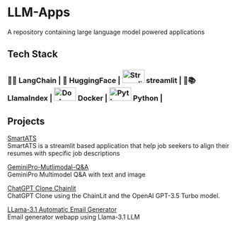 # LLM-Apps
A repository containing large language model powered applications

## Tech Stack
### 🦜️🔗 LangChain | 🤗 HuggingFace | <img src="https://user-images.githubusercontent.com/7164864/217935870-c0bc60a3-6fc0-4047-b011-7b4c59488c91.png" alt="Streamlit logo" width="50" height="30" ></img> streamlit | 🦙📚 LlamaIndex |  <img src="https://www.docker.com/wp-content/uploads/2022/03/Moby-logo.png" alt="Docker logo" width="50" height="30"> Docker |  <img src="https://www.python.org/static/community_logos/python-logo.png" alt="Python logo" width="50" height="30"> Python | 
 

 




## Projects
[SmartATS](https://github.com/sathyanaravind/LLM-Apps/tree/main/SmartATS)  
SmartATS is a streamlit based application that help job seekers to align their resumes with specific job descriptions

[GeminiPro-Mutlimodal-Q&A](https://github.com/sathyanaravind/LLM-Apps/tree/main/GeminiPro-Mutlimodal-Q%26A)  
GeminiPro Multimodel Q&A with text and image

[ChatGPT Clone Chainlit](https://github.com/sathyanaravind/LLM-Apps/edit/main/ChatGPT-Clone-Chainlit)  
ChatGPT Clone using the ChainLit and the OpenAI GPT-3.5 Turbo model. 

[LLama-3.1 Automatic Email Generator](https://github.com/sathyanaravind/LLM-Apps/tree/main/Llama-Email-Generator)  
Email generator webapp using Llama-3.1 LLM 


